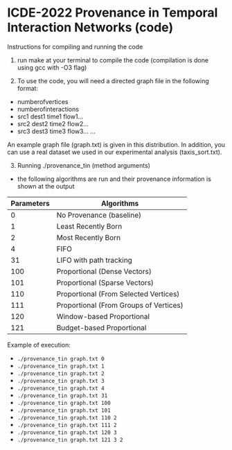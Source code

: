 # ICDE-2022 Provenance in Temporal Interaction Networks (code)

Instructions for compiling and running the code

1) run make at your terminal to compile the code (compilation is done using gcc with -O3 flag)

2) To use the code, you will need a directed graph file in the following format:
- numberofvertices
- numberofinteractions
- src1 dest1 time1 flow1...
- src2 dest2 time2 flow2...
- src3 dest3 time3 flow3...
...

An example graph file (graph.txt) is given in this distribution. In addition, you can use a real dataset we used in our experimental analysis (taxis_sort.txt).

3) Running ./provenance_tin <graph file> <method> (method arguments)
- the following algorithms are run and their provenance information is shown at the output
  
  
| Parameters | Algorithms |
| ------ | ------ |
| 0 | No Provenance (baseline) |
| 1 |	Least Recently Born |
| 2 |	Most Recently Born |
| 4 |	FIFO |
| 31 |	LIFO with path tracking |
| 100 |	Proportional (Dense Vectors) |
| 101 |	Proportional (Sparse Vectors) | 
| 110 |	Proportional (From Selected Vertices) |
| 111 |	Proportional (From Groups of Vertices) |
| 120 |	Window-based Proportional |
| 121 |	Budget-based Proportional |

Example of execution:
- ` ./provenance_tin graph.txt 0 `
- ` ./provenance_tin graph.txt 1 `
- ` ./provenance_tin graph.txt 2 `
- ` ./provenance_tin graph.txt 3 `
- ` ./provenance_tin graph.txt 4 `
- ` ./provenance_tin graph.txt 31 `
- ` ./provenance_tin graph.txt 100 `
- ` ./provenance_tin graph.txt 101 `
- ` ./provenance_tin graph.txt 110 2 `
- ` ./provenance_tin graph.txt 111 2 `
- ` ./provenance_tin graph.txt 120 3 `
- ` ./provenance_tin graph.txt 121 3 2 `

